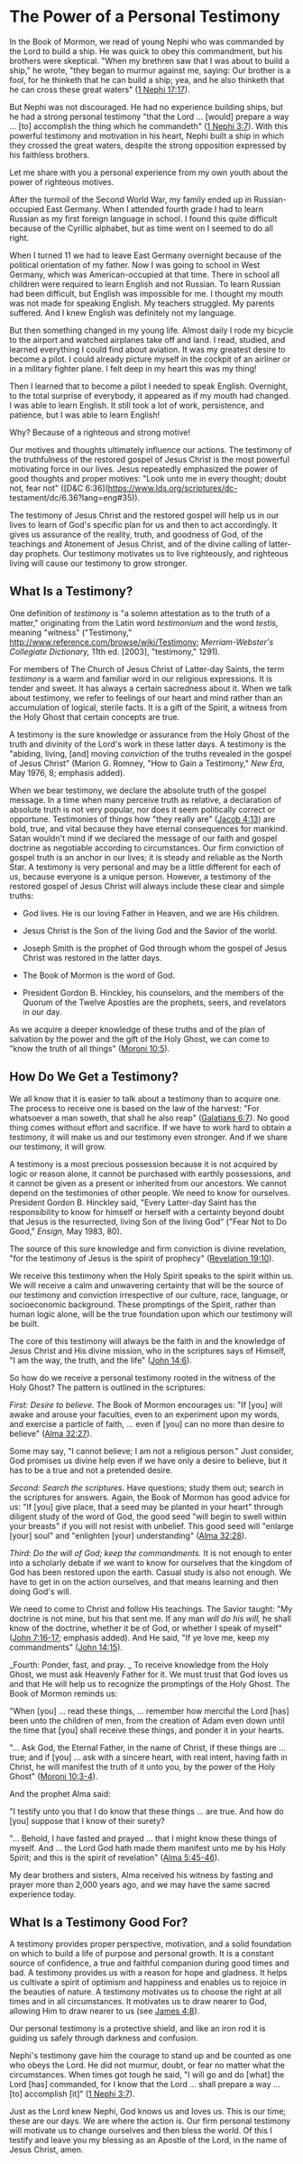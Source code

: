 # The Power of a Personal Testimony

In the Book of Mormon, we read of young Nephi who was commanded by the Lord to
build a ship. He was quick to obey this commandment, but his brothers were
skeptical. "When my brethren saw that I was about to build a ship," he wrote,
"they began to murmur against me, saying: Our brother is a fool, for he
thinketh that he can build a ship; yea, and he also thinketh that he can cross
these great waters" ([1 Nephi
17:17](https://www.lds.org/scriptures/bofm/1-ne/17.17?lang=eng#16)).

But Nephi was not discouraged. He had no experience building ships, but he had
a strong personal testimony "that the Lord ... [would] prepare a way ... [to]
accomplish the thing which he commandeth" ([1 Nephi
3:7](https://www.lds.org/scriptures/bofm/1-ne/3.7?lang=eng#6)). With this
powerful testimony and motivation in his heart, Nephi built a ship in which
they crossed the great waters, despite the strong opposition expressed by his
faithless brothers.

Let me share with you a personal experience from my own youth about the power
of righteous motives.

After the turmoil of the Second World War, my family ended up in Russian-
occupied East Germany. When I attended fourth grade I had to learn Russian as
my first foreign language in school. I found this quite difficult because of
the Cyrillic alphabet, but as time went on I seemed to do all right.

When I turned 11 we had to leave East Germany overnight because of the
political orientation of my father. Now I was going to school in West Germany,
which was American-occupied at that time. There in school all children were
required to learn English and not Russian. To learn Russian had been
difficult, but English was impossible for me. I thought my mouth was not made
for speaking English. My teachers struggled. My parents suffered. And I knew
English was definitely not my language.

But then something changed in my young life. Almost daily I rode my bicycle to
the airport and watched airplanes take off and land. I read, studied, and
learned everything I could find about aviation. It was my greatest desire to
become a pilot. I could already picture myself in the cockpit of an airliner
or in a military fighter plane. I felt deep in my heart this was my thing!

Then I learned that to become a pilot I needed to speak English. Overnight, to
the total surprise of everybody, it appeared as if my mouth had changed. I was
able to learn English. It still took a lot of work, persistence, and patience,
but I was able to learn English!

Why? Because of a righteous and strong motive!

Our motives and thoughts ultimately influence our actions. The testimony of
the truthfulness of the restored gospel of Jesus Christ is the most powerful
motivating force in our lives. Jesus repeatedly emphasized the power of good
thoughts and proper motives: "Look unto me in every thought; doubt not, fear
not" ([D&amp;C 6:36](https://www.lds.org/scriptures/dc-
testament/dc/6.36?lang=eng#35)).

The testimony of Jesus Christ and the restored gospel will help us in our
lives to learn of God's specific plan for us and then to act accordingly. It
gives us assurance of the reality, truth, and goodness of God, of the
teachings and Atonement of Jesus Christ, and of the divine calling of latter-
day prophets. Our testimony motivates us to live righteously, and righteous
living will cause our testimony to grow stronger.

## What Is a Testimony?

One definition of _testimony_ is "a solemn attestation as to the truth of a
matter," originating from the Latin word _testimonium_ and the word _testis,_
meaning "witness" ("Testimony,"
<http://www.reference.com/browse/wiki/Testimony>; _Merriam-Webster's
Collegiate Dictionary,_ 11th ed. [2003], "testimony," 1291).

For members of The Church of Jesus Christ of Latter-day Saints, the term
_testimony_ is a warm and familiar word in our religious expressions. It is
tender and sweet. It has always a certain sacredness about it. When we talk
about testimony, we refer to feelings of our heart and mind rather than an
accumulation of logical, sterile facts. It is a gift of the Spirit, a witness
from the Holy Ghost that certain concepts are true.

A testimony is the sure knowledge or assurance from the Holy Ghost of the
truth and divinity of the Lord's work in these latter days. A testimony is the
"abiding, living, [and] moving _conviction_ of the truths revealed in the
gospel of Jesus Christ" (Marion G. Romney, "How to Gain a Testimony," _New
Era,_ May 1976, 8; emphasis added).

When we bear testimony, we declare the absolute truth of the gospel message.
In a time when many perceive truth as relative, a declaration of absolute
truth is not very popular, nor does it seem politically correct or opportune.
Testimonies of things how "they really are" ([Jacob
4:13](https://www.lds.org/scriptures/bofm/jacob/4.13?lang=eng#12)) are bold,
true, and vital because they have eternal consequences for mankind. Satan
wouldn't mind if we declared the message of our faith and gospel doctrine as
negotiable according to circumstances. Our firm conviction of gospel truth is
an anchor in our lives; it is steady and reliable as the North Star. A
testimony is very personal and may be a little different for each of us,
because everyone is a unique person. However, a testimony of the restored
gospel of Jesus Christ will always include these clear and simple truths:

  * God lives. He is our loving Father in Heaven, and we are His children.

  * Jesus Christ is the Son of the living God and the Savior of the world.

  * Joseph Smith is the prophet of God through whom the gospel of Jesus Christ was restored in the latter days.

  * The Book of Mormon is the word of God.

  * President Gordon B. Hinckley, his counselors, and the members of the Quorum of the Twelve Apostles are the prophets, seers, and revelators in our day.

As we acquire a deeper knowledge of these truths and of the plan of salvation
by the power and the gift of the Holy Ghost, we can come to "know the truth of
all things" ([Moroni
10:5](https://www.lds.org/scriptures/bofm/moro/10.5?lang=eng#4)).

## How Do We Get a Testimony?

We all know that it is easier to talk about a testimony than to acquire one.
The process to receive one is based on the law of the harvest: "For whatsoever
a man soweth, that shall he also reap" ([Galatians
6:7](https://www.lds.org/scriptures/nt/gal/6.7?lang=eng#6)). No good thing
comes without effort and sacrifice. If we have to work hard to obtain a
testimony, it will make us and our testimony even stronger. And if we share
our testimony, it will grow.

A testimony is a most precious possession because it is not acquired by logic
or reason alone, it cannot be purchased with earthly possessions, and it
cannot be given as a present or inherited from our ancestors. We cannot depend
on the testimonies of other people. We need to know for ourselves. President
Gordon B. Hinckley said, "Every Latter-day Saint has the responsibility to
know for himself or herself with a certainty beyond doubt that Jesus is the
resurrected, living Son of the living God" ("Fear Not to Do Good," _Ensign,_
May 1983, 80).

The source of this sure knowledge and firm conviction is divine revelation,
"for the testimony of Jesus is the spirit of prophecy" ([Revelation
19:10](https://www.lds.org/scriptures/nt/rev/19.10?lang=eng#9)).

We receive this testimony when the Holy Spirit speaks to the spirit within us.
We will receive a calm and unwavering certainty that will be the source of our
testimony and conviction irrespective of our culture, race, language, or
socioeconomic background. These promptings of the Spirit, rather than human
logic alone, will be the true foundation upon which our testimony will be
built.

The core of this testimony will always be the faith in and the knowledge of
Jesus Christ and His divine mission, who in the scriptures says of Himself, "I
am the way, the truth, and the life" ([John
14:6](https://www.lds.org/scriptures/nt/john/14.6?lang=eng#5)).

So how do we receive a personal testimony rooted in the witness of the Holy
Ghost? The pattern is outlined in the scriptures:

_First: Desire to believe._ The Book of Mormon encourages us: "If [you] will
awake and arouse your faculties, even to an experiment upon my words, and
exercise a particle of faith, ... even if [you] can no more than desire to
believe" ([Alma
32:27](https://www.lds.org/scriptures/bofm/alma/32.27?lang=eng#26)).

Some may say, "I cannot believe; I am not a religious person." Just consider,
God promises us divine help even if we have only a desire to believe, but it
has to be a true and not a pretended desire.

_Second: Search the scriptures._ Have questions; study them out; search in the
scriptures for answers. Again, the Book of Mormon has good advice for us: "If
[you] give place, that a seed may be planted in your heart" through diligent
study of the word of God, the good seed "will begin to swell within your
breasts" if you will not resist with unbelief. This good seed will "enlarge
[your] soul" and "enlighten [your] understanding" ([Alma
32:28](https://www.lds.org/scriptures/bofm/alma/32.28?lang=eng#27)).

_Third: Do the will of God; keep the commandments._ It is not enough to enter
into a scholarly debate if we want to know for ourselves that the kingdom of
God has been restored upon the earth. Casual study is also not enough. We have
to get in on the action ourselves, and that means learning and then doing
God's will.

We need to come to Christ and follow His teachings. The Savior taught: "My
doctrine is not mine, but his that sent me. If any man _will do his will,_ he
shall know of the doctrine, whether it be of God, or whether I speak of
myself" ([John
7:16-17](https://www.lds.org/scriptures/nt/john/7.16-17?lang=eng#15); emphasis
added). And He said, "If ye love me, keep my commandments" ([John
14:15](https://www.lds.org/scriptures/nt/john/14.15?lang=eng#14)).

_Fourth: Ponder, fast, and pray. _ To receive knowledge from the Holy Ghost,
we must ask Heavenly Father for it. We must trust that God loves us and that
He will help us to recognize the promptings of the Holy Ghost. The Book of
Mormon reminds us:

"When [you] ... read these things, ... remember how merciful the Lord [has] been
unto the children of men, from the creation of Adam even down until the time
that [you] shall receive these things, and ponder it in your hearts.

"... Ask God, the Eternal Father, in the name of Christ, if these things are ...
true; and if [you] ... ask with a sincere heart, with real intent, having faith
in Christ, he will manifest the truth of it unto you, by the power of the Holy
Ghost" ([Moroni
10:3-4](https://www.lds.org/scriptures/bofm/moro/10.3-4?lang=eng#2)).

And the prophet Alma said:

"I testify unto you that I do know that these things ... are true. And how do
[you] suppose that I know of their surety?

"... Behold, I have fasted and prayed ... that I might know these things of
myself. And ... the Lord God hath made them manifest unto me by his Holy Spirit;
and this is the spirit of revelation" ([Alma
5:45-46](https://www.lds.org/scriptures/bofm/alma/5.45-46?lang=eng#44)).

My dear brothers and sisters, Alma received his witness by fasting and prayer
more than 2,000 years ago, and we may have the same sacred experience today.

## What Is a Testimony Good For?

A testimony provides proper perspective, motivation, and a solid foundation on
which to build a life of purpose and personal growth. It is a constant source
of confidence, a true and faithful companion during good times and bad. A
testimony provides us with a reason for hope and gladness. It helps us
cultivate a spirit of optimism and happiness and enables us to rejoice in the
beauties of nature. A testimony motivates us to choose the right at all times
and in all circumstances. It motivates us to draw nearer to God, allowing Him
to draw nearer to us (see [James
4:8](https://www.lds.org/scriptures/nt/james/4.8?lang=eng#7)).

Our personal testimony is a protective shield, and like an iron rod it is
guiding us safely through darkness and confusion.

Nephi's testimony gave him the courage to stand up and be counted as one who
obeys the Lord. He did not murmur, doubt, or fear no matter what the
circumstances. When times got tough he said, "I will go and do [what] the Lord
[has] commanded, for I know that the Lord ... shall prepare a way ... [to]
accomplish [it]" ([1 Nephi
3:7](https://www.lds.org/scriptures/bofm/1-ne/3.7?lang=eng#6)).

Just as the Lord knew Nephi, God knows us and loves us. This is our time;
these are our days. We are where the action is. Our firm personal testimony
will motivate us to change ourselves and then bless the world. Of this I
testify and leave you my blessing as an Apostle of the Lord, in the name of
Jesus Christ, amen.

